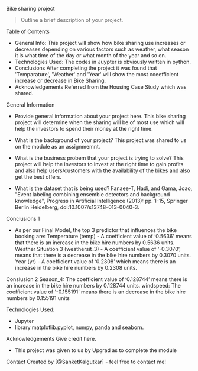 Bike sharing project
> Outline a brief description of your project.


Table of Contents
* General Info:
This project will show how bike sharing use increases or decreases depending on various factors such as weather, what season it is what time of the day or what month of the year and so on.
* Technologies Used:
The codes in Juypter is obviously written in python.
* Conclusions
After completing the project it was found that 'Temparature', 'Weather' and 'Year' will show the most coeefficient increase or decrease in Bike Sharing.
* Acknowledgements
Referred from the Housing Case Study which was shared.



General Information
- Provide general information about your project here.
This bike sharing project will determine when the sharing will be of most use which will help the investors to spend their money at the right time.
- What is the background of your project?
This project was shared to us on the module as an assignmemnt.

- What is the business probem that your project is trying to solve?
This project will help the investors to invest at the right time to gain profits and also help users/customers with the availability of the bikes and also get the best offers.
- What is the dataset that is being used?
Fanaee-T, Hadi, and Gama, Joao, "Event labeling combining ensemble detectors and background knowledge", Progress in Artificial Intelligence (2013): pp. 1-15, Springer Berlin Heidelberg, doi:10.1007/s13748-013-0040-3.


Conclusions 1
- As per our Final Model, the top 3 predictor that influences the bike booking are:
Temperature (temp) - A coefficient value of ‘0.5636’ means that there is an increase in the bike hire numbers by 0.5636 units.
Weather Situation 3 (weathersit_3) - A coefficient value of ‘-0.3070’, means that there is a decrease in the bike hire numbers by 0.3070 units.
Year (yr) - A coefficient value of ‘0.2308’ which means there is an increase in the bike hire numbers by 0.2308 units.

Conslusion 2
Season_4: The coefficient value of ‘0.128744’ means there is an increase in the bike hire numbers by 0.128744 units.
windspeed: The coefficient value of ‘-0.155191’ means there is an decrease in the bike hire numbers by 0.155191 units



Technologies Used:
- Jupyter 
- library matplotlib.pyplot, numpy, panda and seaborn.


Acknowledgements
Give credit here.
- This project was given to us by Upgrad as to complete the module



Contact
Created by [@SanketKalgutkar] - feel free to contact me!


